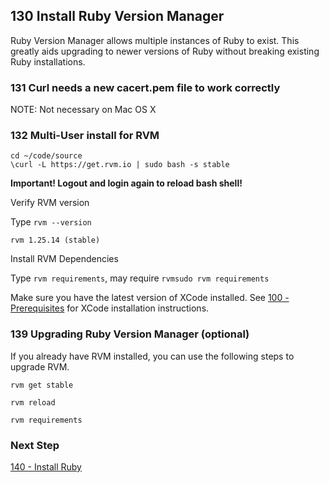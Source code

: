 ## 130 Install Ruby Version Manager

Ruby Version Manager allows multiple instances of Ruby to exist.  This greatly aids upgrading to newer versions of Ruby without breaking existing Ruby installations.


### 131 Curl needs a new cacert.pem file to work correctly

NOTE: Not necessary on Mac OS X


### 132 Multi-User install for RVM

```
cd ~/code/source
\curl -L https://get.rvm.io | sudo bash -s stable
```

**Important! Logout and login again to reload bash shell!**

Verify RVM version

Type `rvm --version`

```console
rvm 1.25.14 (stable)
```

Install RVM Dependencies

Type `rvm requirements`, may require `rvmsudo rvm requirements`

Make sure you have the latest version of XCode installed. See [100 - Prerequisites](https://github.com/remomueller/documentation/tree/master/macosx/100-prerequisites.md) for XCode installation instructions.


### 139 Upgrading Ruby Version Manager (optional)

If you already have RVM installed, you can use the following steps to upgrade RVM.

```
rvm get stable

rvm reload

rvm requirements
```

### Next Step

[140 - Install Ruby](https://github.com/remomueller/documentation/tree/master/macosx/140-install-ruby.md)

